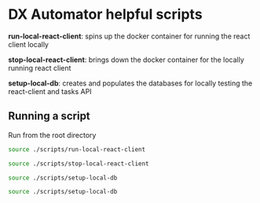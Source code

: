 # DX Automator helpful scripts

**run-local-react-client**: spins up the docker container for running the react client locally

**stop-local-react-client**: brings down the docker container for the locally running react client

**setup-local-db**: creates and populates the databases for locally testing the react-client and tasks API

## Running a script
Run from the root directory

```bash
source ./scripts/run-local-react-client
```

```bash
source ./scripts/stop-local-react-client
```

```bash
source ./scripts/setup-local-db
```

```bash
source ./scripts/setup-local-db
```
